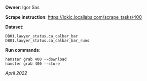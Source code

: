 **Owner**: Igor Sas

**Scrape instruction**: https://lokic.locallabs.com/scrape_tasks/400

**Dataset**:

    DB01.lawyer_status.ca_calbar_bar
    DB01.lawyer_status.ca_calbar_bar_runs

**Run commands**:

    hamster grab 400 --download
    hamster grab 400 --store

_April 2022_
